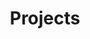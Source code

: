 ---
title: Projects
layout: collection
permalink: /collections/
collection: collections
entries_layout: list
sort_by: order
classes: wide
---